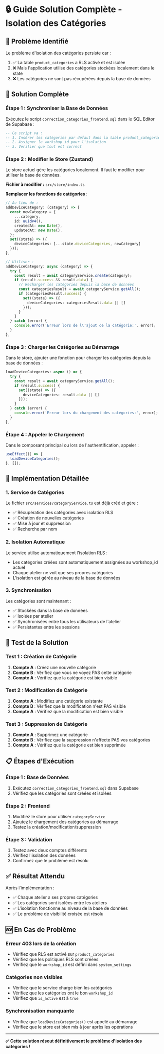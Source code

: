 # 🔒 Guide Solution Complète - Isolation des Catégories

## 🚨 Problème Identifié

Le problème d'isolation des catégories persiste car :
1. ✅ La table `product_categories` a RLS activé et est isolée
2. ❌ Mais l'application utilise des catégories stockées localement dans le state
3. ❌ Les catégories ne sont pas récupérées depuis la base de données

## 🎯 Solution Complète

### **Étape 1 : Synchroniser la Base de Données**

Exécutez le script `correction_categories_frontend.sql` dans le SQL Editor de Supabase :

```sql
-- Ce script va :
-- 1. Insérer les catégories par défaut dans la table product_categories
-- 2. Assigner le workshop_id pour l'isolation
-- 3. Vérifier que tout est correct
```

### **Étape 2 : Modifier le Store (Zustand)**

Le store actuel gère les catégories localement. Il faut le modifier pour utiliser la base de données.

**Fichier à modifier :** `src/store/index.ts`

**Remplacer les fonctions de catégories :**

```typescript
// Au lieu de :
addDeviceCategory: (category) => {
  const newCategory = {
    ...category,
    id: uuidv4(),
    createdAt: new Date(),
    updatedAt: new Date(),
  };
  set((state) => ({
    deviceCategories: [...state.deviceCategories, newCategory]
  }));
},

// Utiliser :
addDeviceCategory: async (category) => {
  try {
    const result = await categoryService.create(category);
    if (result.success && result.data) {
      // Recharger les catégories depuis la base de données
      const categoriesResult = await categoryService.getAll();
      if (categoriesResult.success) {
        set((state) => ({
          deviceCategories: categoriesResult.data || []
        }));
      }
    }
  } catch (error) {
    console.error('Erreur lors de l\'ajout de la catégorie:', error);
  }
},
```

### **Étape 3 : Charger les Catégories au Démarrage**

Dans le store, ajouter une fonction pour charger les catégories depuis la base de données :

```typescript
loadDeviceCategories: async () => {
  try {
    const result = await categoryService.getAll();
    if (result.success) {
      set((state) => ({
        deviceCategories: result.data || []
      }));
    }
  } catch (error) {
    console.error('Erreur lors du chargement des catégories:', error);
  }
},
```

### **Étape 4 : Appeler le Chargement**

Dans le composant principal ou lors de l'authentification, appeler :

```typescript
useEffect(() => {
  loadDeviceCategories();
}, []);
```

## 🔧 Implémentation Détaillée

### **1. Service de Catégories**

Le fichier `src/services/categoryService.ts` est déjà créé et gère :
- ✅ Récupération des catégories avec isolation RLS
- ✅ Création de nouvelles catégories
- ✅ Mise à jour et suppression
- ✅ Recherche par nom

### **2. Isolation Automatique**

Le service utilise automatiquement l'isolation RLS :
- Les catégories créées sont automatiquement assignées au workshop_id actuel
- Chaque atelier ne voit que ses propres catégories
- L'isolation est gérée au niveau de la base de données

### **3. Synchronisation**

Les catégories sont maintenant :
- ✅ Stockées dans la base de données
- ✅ Isolées par atelier
- ✅ Synchronisées entre tous les utilisateurs de l'atelier
- ✅ Persistantes entre les sessions

## 🧪 Test de la Solution

### **Test 1 : Création de Catégorie**
1. **Compte A** : Créez une nouvelle catégorie
2. **Compte B** : Vérifiez que vous ne voyez PAS cette catégorie
3. **Compte A** : Vérifiez que la catégorie est bien visible

### **Test 2 : Modification de Catégorie**
1. **Compte A** : Modifiez une catégorie existante
2. **Compte B** : Vérifiez que la modification n'est PAS visible
3. **Compte A** : Vérifiez que la modification est bien visible

### **Test 3 : Suppression de Catégorie**
1. **Compte A** : Supprimez une catégorie
2. **Compte B** : Vérifiez que la suppression n'affecte PAS vos catégories
3. **Compte A** : Vérifiez que la catégorie est bien supprimée

## 📋 Étapes d'Exécution

### **Étape 1 : Base de Données**
1. Exécutez `correction_categories_frontend.sql` dans Supabase
2. Vérifiez que les catégories sont créées et isolées

### **Étape 2 : Frontend**
1. Modifiez le store pour utiliser `categoryService`
2. Ajoutez le chargement des catégories au démarrage
3. Testez la création/modification/suppression

### **Étape 3 : Validation**
1. Testez avec deux comptes différents
2. Vérifiez l'isolation des données
3. Confirmez que le problème est résolu

## ✅ Résultat Attendu

Après l'implémentation :
- ✅ Chaque atelier a ses propres catégories
- ✅ Les catégories sont isolées entre les ateliers
- ✅ L'isolation fonctionne au niveau de la base de données
- ✅ Le problème de visibilité croisée est résolu

## 🆘 En Cas de Problème

### **Erreur 403 lors de la création**
- Vérifiez que RLS est activé sur `product_categories`
- Vérifiez que les politiques RLS sont créées
- Vérifiez que le `workshop_id` est défini dans `system_settings`

### **Catégories non visibles**
- Vérifiez que le service charge bien les catégories
- Vérifiez que les catégories ont le bon `workshop_id`
- Vérifiez que `is_active` est à `true`

### **Synchronisation manquante**
- Vérifiez que `loadDeviceCategories()` est appelé au démarrage
- Vérifiez que le store est bien mis à jour après les opérations

---

**✅ Cette solution résout définitivement le problème d'isolation des catégories !**


